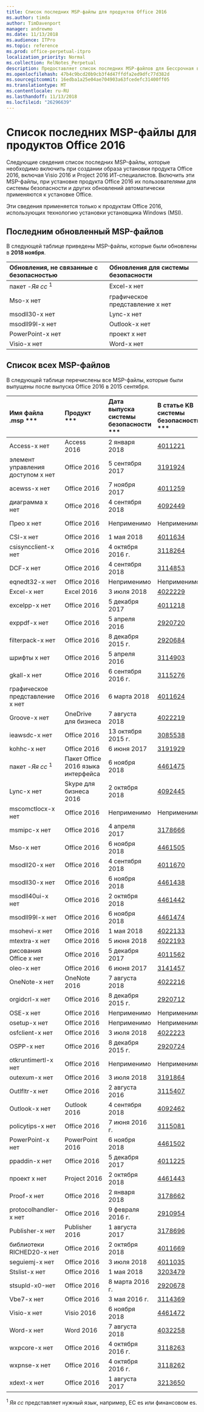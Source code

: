 ```yaml
---
title: Список последних MSP-файлы для продуктов Office 2016
ms.author: timda
author: TimDavenport
manager: andrewmo
ms.date: 11/13/2018
ms.audience: ITPro
ms.topic: reference
ms.prod: office-perpetual-itpro
localization_priority: Normal
ms.collection: RelNotes_Perpetual
description: Предоставляет список последних MSP-файлов для Бессрочная версий Office 2016, использующие установщика Windows (MSI) для ИТ-специалистов
ms.openlocfilehash: 47b4c9bcd20b9cb3f4d47ffdfa2ed9dfc77d382d
ms.sourcegitcommit: 16edba1a25e04ae704903a63fcedefc31400ff05
ms.translationtype: MT
ms.contentlocale: ru-RU
ms.lasthandoff: 11/13/2018
ms.locfileid: "26296639"
---
```

# <a name="list-of-the-most-current-msp-files-for-office-2016-products"></a>Список последних MSP-файлы для продуктов Office 2016

Следующие сведения список последних MSP-файлы, которые необходимо включить при создании образа установки продукта Office 2016, включая Visio 2016 и Project 2016 ИТ-специалистов. Включить эти MSP-файлы, при установке продукта Office 2016 их пользователями для системы безопасности и других обновлений автоматически применяются к установке Office.
  
Эти сведения применяется только к продуктам Office 2016, использующих технологию установки установщика Windows (MSI).
  
## <a name="most-recently-updated-msp-files"></a>Последним обновленный MSP-файлов

В следующей таблице приведены MSP-файлы, которые были обновлены в **2018 ноября**.
  
|**Обновления, не связанные с безопасностью**|**Обновления для системы безопасности**|
|:-----|:-----|
|пакет -*Яя сс* <sup>1</sup> <br/>       |Excel-x нет  <br/> |
|Mso-x нет<br/>          |графическое представление x нет  <br/> |
|msodll30-x нет<br/>          |Lync-x нет |      
|msodll99l-x нет  <br/>   |Outlook-x нет|
|PowerPoint-x нет  <br/>     |проект x нет|
|Visio-x нет  <br/>  |Word-x нет |



  
## <a name="list-of-all-msp-files"></a>Список всех MSP-файлов

В следующей таблице перечислены все MSP-файлы, которые были выпущены после выпуска Office 2016 в 2015 сентября.
  
|Имя файла .msp ***|Продукт ***|Дата выпуска системы безопасности ***|В статье KB системы безопасности ***|Дата выпуска безопасности ***|Безопасность выпуску КБ статья ***|Статья БАЗЫ знаний замещена безопасности ***|
|:-----|:-----|:-----|:-----|:-----|:-----|:-----|
|Access-x нет  <br/> |Access 2016  <br/> |2 января 2018  <br/> |[4011221](https://support.microsoft.com/help/4011221) <br/> |10 июля 2018 г.  <br/> |[4018338](https://support.microsoft.com/en-us/help/4018338) <br/> |[4011665](https://support.microsoft.com/en-us/help/4011665) <br/> |
|элемент управления доступом x нет  <br/> |Office 2016  <br/> |5 сентября 2017  <br/> |[3191924](https://support.microsoft.com/help/3191924) <br/> |13 февраля 2018 г.  <br/> |[4011143](https://support.microsoft.com/help/4011143) <br/> |Неприменимо  <br/> |
|acewss-x нет  <br/> |Office 2016  <br/> |7 ноября 2017  <br/> |[4011259](https://support.microsoft.com/help/4011259) <br/> |Неприменимо  <br/> |Неприменимо  <br/> |Неприменимо  <br/> |
|диаграмма x нет  <br/> |Office 2016  <br/> |4 сентября 2018  <br/> |[4092449](https://support.microsoft.com/en-us/help/4092449) <br/> |10 апреля 2018 г.  <br/> |[4018319](https://support.microsoft.com/en-us/help/4018319) <br/> |[4011095](https://support.microsoft.com/en-us/help/4011095) <br/> |
|Прео x нет  <br/> |Office 2016  <br/> |Неприменимо  <br/> |Неприменимо  <br/> |12 сентября 2017 г.  <br/> |[3213551](https://support.microsoft.com/help/3213551) <br/> |[3203383](https://support.microsoft.com/help/3203383) <br/> |
|CSI-x нет  <br/> |Office 2016  <br/> |1 мая 2018  <br/> |[4011634](https://support.microsoft.com/en-us/help/4011634) <br/> |Неприменимо  <br/> |Неприменимо  <br/> |Неприменимо  <br/> |
|csisyncclient-x нет  <br/> |Office 2016  <br/> |4 октября 2016 г.  <br/> |[3118264](https://support.microsoft.com/help/3118264) <br/> |Неприменимо  <br/> |Неприменимо  <br/> |Неприменимо  <br/> |
|DCF-x нет  <br/> |Office 2016  <br/> |4 сентября 2018  <br/> |[3114853](https://support.microsoft.com/help/3114853) <br/> |Неприменимо  <br/> |Неприменимо  <br/> |Неприменимо  <br/> |
|eqnedt32-x нет  <br/> |Office 2016  <br/> |Неприменимо  <br/> |Неприменимо  <br/> |9 января 2018 г.  <br/> |[4011574](https://support.microsoft.com/help/4011574) <br/> |[4011262](https://support.microsoft.com/help/4011262)  <br/> |
|Excel-x нет  <br/> |Excel 2016  <br/> |3 июля 2018  <br/> |[4022229](https://support.microsoft.com/help/4022229) <br/> |13 ноября 2018  <br/> |[4461503](https://support.microsoft.com/en-us/help/4461503) <br/> |[4461448](https://support.microsoft.com/en-us/help/4461448) <br/> |
|excelpp-x нет  <br/> |Office 2016  <br/> |5 декабря 2017  <br/> |[4011218](https://support.microsoft.com/help/4011218) <br/> |Неприменимо  <br/> |Неприменимо  <br/> |Неприменимо  <br/> |
|exppdf-x нет  <br/> |Office 2016  <br/> |5 апреля 2016  <br/> |[2920720](https://support.microsoft.com/help/2920720) <br/> |Неприменимо  <br/> |Неприменимо  <br/> |Неприменимо  <br/> |
|filterpack-x нет  <br/> |Office 2016  <br/> |8 декабря 2015 г.  <br/> |[2920684](https://support.microsoft.com/help/2920684) <br/> |Неприменимо  <br/> |Неприменимо  <br/> |Неприменимо  <br/> |
|шрифты x нет  <br/> |Office 2016  <br/> |5 апреля 2016  <br/> |[3114903](https://support.microsoft.com/help/3114903) <br/> |Неприменимо  <br/> |Неприменимо  <br/> |Неприменимо  <br/> |
|gkall-x нет  <br/> |Office 2016  <br/> |6 сентября 2016 г.  <br/> |[3115276](https://support.microsoft.com/help/3115276) <br/> |Неприменимо  <br/> |Неприменимо  <br/> |Неприменимо  <br/> |
|графическое представление x нет  <br/> |Office 2016  <br/> |6 марта 2018  <br/> |[4011624](https://support.microsoft.com/en-us/help/4011624) <br/> |13 ноября 2018  <br/> |[4022232](https://support.microsoft.com/en-us/help/4022232) <br/> |[4022177](https://support.microsoft.com/en-us/help/4022177)  <br/> |
|Groove-x нет  <br/> |OneDrive для бизнеса  <br/> |7 августа 2018  <br/> |[4022219](https://support.microsoft.com/help/4022219) <br/> |Неприменимо  <br/> |Неприменимо  <br/> |Неприменимо  <br/> |
|ieawsdc-x нет  <br/> |Office 2016  <br/> |13 октября 2015 г.  <br/> |[3085538](https://support.microsoft.com/help/3085538) <br/> |Неприменимо  <br/> |Неприменимо  <br/> |Неприменимо  <br/> |
|kohhc-x нет  <br/> |Office 2016  <br/> |6 июня 2017  <br/> |[3191929](https://support.microsoft.com/help/3191929) <br/> |Неприменимо  <br/> |Неприменимо  <br/> |Неприменимо  <br/> |
|пакет -*Яя сс* <sup>1</sup> <br/> |Пакет Office 2016 языка интерфейса  <br/> |6 ноября 2018  <br/> |[4461475](https://support.microsoft.com/en-us/help/4461475) <br/> |Неприменимо  <br/> |Неприменимо  <br/> |Неприменимо  <br/> |
|Lync-x нет  <br/> |Skype для бизнеса 2016  <br/> |2 октября 2018  <br/> |[4092445](https://support.microsoft.com/en-us/help/4092445) <br/> |13 ноября 2018  <br/> |[4461473](https://support.microsoft.com/help/4461473) <br/> |[4022221](https://support.microsoft.com/help/4022221)  <br/> |
|mscomctlocx-x нет  <br/> |Office 2016  <br/> |Неприменимо  <br/> |Неприменимо  <br/> |12 января 2016 г.  <br/> |[2920727](https://support.microsoft.com/help/2920727) <br/> |Отсутствует  <br/> |
|msmipc-x нет  <br/> |Office 2016  <br/> |4 апреля 2017  <br/> |[3178666](https://support.microsoft.com/help/3178666) <br/> |Неприменимо  <br/> |Неприменимо  <br/> |Неприменимо  <br/> |
|Mso-x нет  <br/> |Office 2016  <br/> |6 ноября 2018  <br/> |[4461505](https://support.microsoft.com/en-us/help/4461505) <br/> |9 октября 2018  <br/> |[4461437](https://support.microsoft.com/en-us/help/4461437) <br/> |[4032233](https://support.microsoft.com/en-us/help/4032233) <br/> |
|msodll20-x нет  <br/> |Office 2016  <br/> |4 сентября 2018  <br/> |[4011670](https://support.microsoft.com/help/4011670) <br/> |13 июня 2017 г.  <br/> |[3178667](https://support.microsoft.com/help/3178667) <br/> |Отсутствует  <br/> |
|msodll30-x нет  <br/> |Office 2016  <br/> |6 ноября 2018  <br/> |[4461438](https://support.microsoft.com/en-us/help/4461438) <br/> |12 сентября 2017 г.  <br/> |[4011126](https://support.microsoft.com/help/4011126) <br/> |[3213545](https://support.microsoft.com/help/3213545)  <br/> |
|msodll40ui-x нет  <br/> |Office 2016  <br/> |2 октября 2018  <br/> |[4461442](https://support.microsoft.com/en-us/help/4461442) <br/> |10 мая 2016 г.  <br/> |[3115103](https://support.microsoft.com/help/3115103) <br/> |Отсутствует  <br/> |
|msodll99l-x нет  <br/> |Office 2016  <br/> |6 ноября 2018  <br/> |[4461474](https://support.microsoft.com/en-us/help/4461474) <br/> |9 января 2018 г.  <br/> |[4011622](https://support.microsoft.com/help/4011622) <br/> |[4011038](https://support.microsoft.com/help/4011038)  <br/> |
|msohevi-x нет  <br/> |Office 2016  <br/> |1 мая 2018  <br/> |[4022133](https://support.microsoft.com/en-us/help/4022133) <br/> |Неприменимо  <br/> |Неприменимо  <br/> |Неприменимо  <br/> |
|mtextra-x нет  <br/> |Office 2016  <br/> |5 июня 2018  <br/> |[4022193](https://support.microsoft.com/en-us/help/4022193) <br/> |Неприменимо  <br/> |Неприменимо  <br/> |Неприменимо  <br/> |
|рисования Office x нет  <br/> |Office 2016  <br/> |5 декабря 2017  <br/> |[4011562](https://support.microsoft.com/help/4011562) <br/> |10 апреля 2018 г.  <br/> |[4011628](https://support.microsoft.com/en-us/help/4011628) <br/> |[3203474](https://support.microsoft.com/en-us/help/3203474) <br/> |
|oleo-x нет  <br/> |Office 2016  <br/> |6 июня 2017  <br/> |[3141457](https://support.microsoft.com/help/3141457) <br/> |Неприменимо  <br/> |Неприменимо  <br/> |Неприменимо  <br/> |
|OneNote-x нет  <br/> |OneNote 2016  <br/> |7 августа 2018  <br/> |[4022216](https://support.microsoft.com/en-us/help/4022216) <br/> |9 августа 2016 г.  <br/> |[3115419](https://support.microsoft.com/help/3115419) <br/> |[3114862](https://support.microsoft.com/help/3114862)  <br/> |
|orgidcrl-x нет  <br/> |Office 2016  <br/> |8 декабря 2015 г.  <br/> |[2920712](https://support.microsoft.com/help/2920712) <br/> |Неприменимо  <br/> |Неприменимо  <br/> |Неприменимо  <br/> |
|OSE-x нет  <br/> |Office 2016  <br/> |Неприменимо  <br/> |Неприменимо  <br/> |10 июля 2018 г.  <br/> |[4022176](https://support.microsoft.com/en-us/help/4022176) <br/> |[4011237](https://support.microsoft.com/en-us/help/4011237) <br/> |
|osetup-x нет  <br/> |Office 2016  <br/> |Неприменимо  <br/> |Неприменимо  <br/> |10 июля 2018 г.  <br/> |[4022172](https://support.microsoft.com/en-us/help/4022172) <br/> |[4011239](https://support.microsoft.com/en-us/help/4011239) <br/> |
|osfclient-x нет  <br/> |Office 2016  <br/> |3 июля 2018  <br/> |[4022223](https://support.microsoft.com/en-us/help/4022223) <br/> |Неприменимо  <br/> |Неприменимо  <br/> |Неприменимо  <br/> |
|OSPP-x нет  <br/> |Office 2016  <br/> |8 декабря 2015 г.  <br/> |[2920724](https://support.microsoft.com/help/2920724) <br/> |Неприменимо  <br/> |Неприменимо  <br/> |Неприменимо  <br/> |
|otkruntimertl-x нет  <br/> |Office 2016  <br/> |Неприменимо  <br/> |Неприменимо  <br/> |8 марта 2016 г.  <br/> |[3114690](https://support.microsoft.com/help/3114690) <br/> |Отсутствует  <br/> |
|outexum-x нет  <br/> |Office 2016  <br/> |3 июля 2018  <br/> |[3191864](https://support.microsoft.com/help/3191864) <br/> |Неприменимо  <br/> |Неприменимо  <br/> |Неприменимо  <br/> |
|Outlfltr-x нет  <br/> |Office 2016  <br/> |2 августа 2016  <br/> |[3115407](https://support.microsoft.com/help/3115407) <br/> |Неприменимо  <br/> |Неприменимо  <br/> |Неприменимо  <br/> |
|Outlook-x нет  <br/> |Outlook 2016  <br/> |4 сентября 2018  <br/> |[4092462](https://support.microsoft.com/en-us/help/4092462) <br/> |13 ноября 2018  <br/> |[4461506](https://support.microsoft.com/help/4461506) <br/> |[4461440](https://support.microsoft.com/help/4461440) <br/> |
|policytips-x нет  <br/> |Office 2016  <br/> |7 июня 2016 г.  <br/> |[3115081](https://support.microsoft.com/help/3115081) <br/> |Неприменимо  <br/> |Неприменимо  <br/> |Неприменимо  <br/> |
|PowerPoint-x нет  <br/> |PowerPoint 2016  <br/> |6 ноября 2018  <br/> |[4461502](https://support.microsoft.com/en-us/help/4461502) <br/> |9 октября 2018  <br/> |[4461434](https://support.microsoft.com/help/4461434) <br/> |[4011041](https://support.microsoft.com/en-us/help/4011041) <br/> |
|ppaddin-x нет  <br/> |Office 2016  <br/> |5 декабря 2017  <br/> |[4011225](https://support.microsoft.com/help/4011225) <br/> |Неприменимо  <br/> |Неприменимо  <br/> |Неприменимо  <br/> |
|проект x нет  <br/> |Project 2016  <br/> |2 октября 2018  <br/> |[4461443](https://support.microsoft.com/en-us/help/4461443) <br/> |13 ноября 2018  <br/> |[4461478](https://support.microsoft.com/help/4461478) <br/> |[2920698](https://support.microsoft.com/help/2920698)  <br/> |
|Proof-x нет  <br/> |Office 2016  <br/> |2 января 2018  <br/> |[3178662](https://support.microsoft.com/help/3178662) <br/> |Неприменимо  <br/> |Неприменимо  <br/> |Неприменимо  <br/> |
|protocolhandler-x нет  <br/> |Office 2016  <br/> |9 февраля 2016 г.  <br/> |[2910954](https://support.microsoft.com/help/2910954) <br/> |Неприменимо  <br/> |Неприменимо  <br/> |Неприменимо  <br/> |
|Publisher-x нет  <br/> |Publisher 2016  <br/> |1 августа 2017  <br/> |[3178696](https://support.microsoft.com/help/3178696) <br/> |10 ноября 2015 г.  <br/> |[2920680](https://support.microsoft.com/help/2920680) <br/> |Отсутствует  <br/> |
|библиотеки RICHED20-x нет  <br/> |Office 2016  <br/> |2 октября 2018  <br/> |[4011669](https://support.microsoft.com/help/4011669) <br/> |Неприменимо  <br/> |Неприменимо  <br/> |Неприменимо  <br/> |
|seguiemj-x нет  <br/> |Office 2016  <br/> |3 июля 2018  <br/> |[4011035](https://support.microsoft.com/help/4011035) <br/> |Неприменимо  <br/> |Неприменимо  <br/> |Неприменимо  <br/> ||
|Stslist-x нет  <br/> |Office 2016  <br/> |1 мая 2018  <br/> |[3203479](https://support.microsoft.com/en-us/help/3203479) <br/> |Неприменимо  <br/> |Неприменимо  <br/> |Неприменимо  <br/> |
|stsupld-x0-нет  <br/> |Office 2016  <br/> |8 марта 2016 г.  <br/> |[2920678](https://support.microsoft.com/help/2920678) <br/> |Неприменимо  <br/> |Неприменимо  <br/> |Неприменимо  <br/> |
|Vbe7-x нет  <br/> |Office 2016  <br/> |3 мая 2016 г.  <br/> |[3114369](https://support.microsoft.com/help/3114369) <br/> |8 ноября 2016 г.  <br/> |[3115135](https://support.microsoft.com/help/3115135) <br/> |Отсутствует  <br/> |
|Visio-x нет  <br/> |Visio 2016  <br/> |6 ноября 2018  <br/> |[4461472](https://support.microsoft.com/en-us/help/4461472) <br/> |14 июня 2016 г.  <br/> |[3115041](https://support.microsoft.com/help/3115041) <br/> |[3114511](https://support.microsoft.com/help/3114511)  <br/> |
|Word-x нет  <br/> |Word 2016  <br/> |7 августа 2018  <br/> |[4032258](https://support.microsoft.com/help/4032258) <br/> |13 ноября 2018  <br/> |[4461504](https://support.microsoft.com/en-us/help/4461504) <br/> |[4461449](https://support.microsoft.com/en-us/help/4461449) <br/> |
|wxpcore-x нет  <br/> |Office 2016  <br/> |4 октября 2016 г.  <br/> |[3118263](https://support.microsoft.com/help/3118263) <br/> |Неприменимо  <br/> |Неприменимо  <br/> |Неприменимо  <br/> |
|wxpnse-x нет  <br/> |Office 2016  <br/> |4 октября 2016 г.  <br/> |[3118262](https://support.microsoft.com/help/3118262) <br/> |Неприменимо  <br/> |Неприменимо  <br/> |Неприменимо  <br/> |
|xdext-x нет  <br/> |Office 2016  <br/> |1 августа 2017  <br/> |[3213650](https://support.microsoft.com/help/3213650) <br/> |Неприменимо  <br/> |Неприменимо  <br/> |Неприменимо  <br/> |
   
<sup>1</sup> *Яя сс* представляет нужный язык, например, ЕС es или финансовом es. 
  
